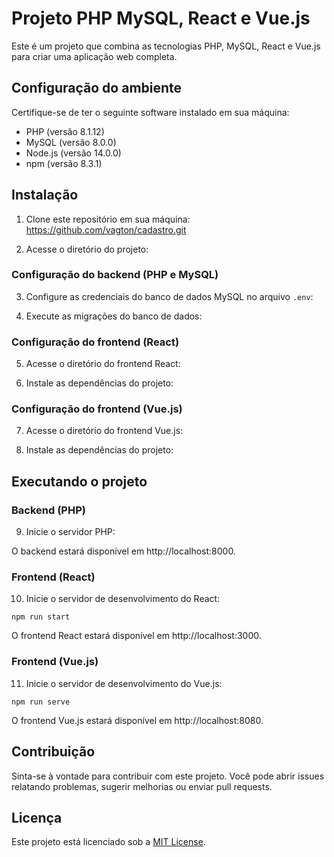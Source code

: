 # Projeto PHP MySQL, React e Vue.js

Este é um projeto que combina as tecnologias PHP, MySQL, React e Vue.js para criar uma aplicação web completa.

## Configuração do ambiente

Certifique-se de ter o seguinte software instalado em sua máquina:

- PHP (versão 8.1.12)
- MySQL (versão 8.0.0)
- Node.js (versão 14.0.0)
- npm (versão 8.3.1)

## Instalação

1. Clone este repositório em sua máquina:
https://github.com/vagton/cadastro.git

2. Acesse o diretório do projeto:


### Configuração do backend (PHP e MySQL)

3. Configure as credenciais do banco de dados MySQL no arquivo `.env`:

4. Execute as migrações do banco de dados:

### Configuração do frontend (React)

5. Acesse o diretório do frontend React:

6. Instale as dependências do projeto:


### Configuração do frontend (Vue.js)

7. Acesse o diretório do frontend Vue.js:


8. Instale as dependências do projeto:


## Executando o projeto

### Backend (PHP)

9. Inicie o servidor PHP:


O backend estará disponível em http://localhost:8000.

### Frontend (React)

10. Inicie o servidor de desenvolvimento do React:

 ```
 npm run start
 ```

 O frontend React estará disponível em http://localhost:3000.

### Frontend (Vue.js)

11. Inicie o servidor de desenvolvimento do Vue.js:

 ```
 npm run serve
 ```

 O frontend Vue.js estará disponível em http://localhost:8080.

## Contribuição

Sinta-se à vontade para contribuir com este projeto. Você pode abrir issues relatando problemas, sugerir melhorias ou enviar pull requests.

## Licença

Este projeto está licenciado sob a [MIT License](LICENSE).


